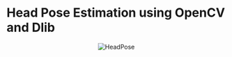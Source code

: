 # Head Pose Estimation using OpenCV and Dlib

<p align="center"><img src="https://learnopencv.com/wp-content/uploads/2016/09/head-pose-example-768x432.jpg" alt="HeadPose"></p>


